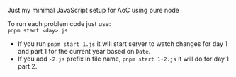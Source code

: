 Just my minimal JavaScript setup for AoC using pure node

To run each problem code just use:  
`pnpm start <day>.js`
- If you run `pnpm start 1.js` it will start server to watch changes for day 1 and part 1 for the current year based on `Date`.  
- If you add `-2.js` prefix in file name, `pnpm start 1-2.js` it will do for day 1 part 2.

